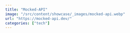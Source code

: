 ```yaml
---
title: "Mocked-API"
image: "/src/content/showcase/_images/mocked-api.webp"
url: "https://mocked-api.dev/"
categories: ["tech"]
---
```

